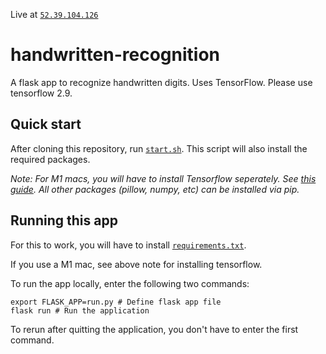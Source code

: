 Live at [`52.39.104.126`](http://52.39.104.126/)

# handwritten-recognition
A flask app to recognize handwritten digits. Uses TensorFlow.
Please use tensorflow 2.9.

## Quick start
After cloning this repository, run [`start.sh`](https://github.com/penguinmoose/handwritten-recognition/blob/main/start.sh).
This script will also install the required packages.

_Note: For M1 macs, you will have to install Tensorflow seperately. See [this guide](https://developer.apple.com/metal/tensorflow-plugin/). All other packages (pillow, numpy, etc) can be installed via pip._

## Running this app
For this to work, you will have to install [`requirements.txt`](https://github.com/penguinmoose/handwritten-recognition/blob/main/requirements.txt).

If you use a M1 mac, see above note for installing tensorflow.

To run the app locally, enter the following two commands:
```
export FLASK_APP=run.py # Define flask app file
flask run # Run the application
```

To rerun after quitting the application, you don't have to enter the first command.
